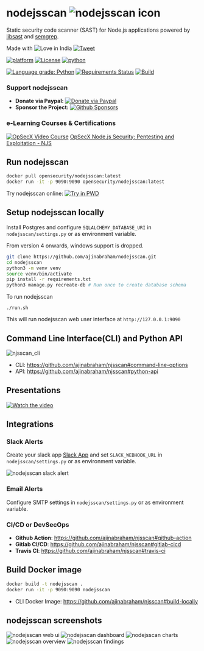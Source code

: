 # nodejsscan ![nodejsscan icon](https://user-images.githubusercontent.com/4301109/83980418-abb48b00-a8e3-11ea-99df-1d25dcc7fc28.png)

Static security code scanner (SAST) for Node.js applications powered by [libsast](https://github.com/ajinabraham/libsast) and [semgrep](https://github.com/returntocorp/semgrep).

Made with ![Love](https://cloud.githubusercontent.com/assets/4301109/16754758/82e3a63c-4813-11e6-9430-6015d98aeaab.png) in India  [![Tweet](https://img.shields.io/twitter/url?url=https://github.com/ajinabraham/nodejsscan)](https://twitter.com/intent/tweet/?text=nodejsscan,%20a%20static%20security%20code%20scanner%20for%20node.js%20applications%20by%20%40ajinabraham%20%40OpenSecurity_IN&url=https://github.com/ajinabraham/nodejsscan)

[![platform](https://img.shields.io/badge/platform-osx%2Flinux-green.svg)](https://github.com/ajinabraham/nodejsscan)
[![License](https://img.shields.io/:license-gpl3-blue.svg)](https://www.gnu.org/licenses/gpl-3.0.html)
[![python](https://img.shields.io/badge/python-3.7+-blue.svg)](https://www.python.org/downloads/)

[![Language grade: Python](https://img.shields.io/lgtm/grade/python/g/ajinabraham/nodejsscan.svg?logo=lgtm&logoWidth=18)](https://lgtm.com/projects/g/ajinabraham/nodejsscan/context:python)
[![Requirements Status](https://requires.io/github/ajinabraham/nodejsscan/requirements.svg?branch=master)](https://requires.io/github/ajinabraham/nodejsscan/requirements/?branch=master)
[![Build](https://github.com/ajinabraham/nodejsscan/workflows/Test/badge.svg)](https://github.com/ajinabraham/nodejsscan/actions?query=workflow%3ATest)

### Support nodejsscan

* **Donate via Paypal:** [![Donate via Paypal](https://user-images.githubusercontent.com/4301109/76471686-c43b0500-63c9-11ea-8225-2a305efb3d87.gif)](https://paypal.me/ajinabraham)
* **Sponsor the Project:** [![Github Sponsors](https://user-images.githubusercontent.com/4301109/95517226-9e410780-098e-11eb-9ef5-7b8c7561d725.png)](https://github.com/sponsors/ajinabraham)

### e-Learning Courses & Certifications
[![OpSecX Video Course](https://user-images.githubusercontent.com/4301109/82597198-99fa8600-9b76-11ea-8243-c604bc7b06b1.png)](https://opsecx.com/index.php/product/node-js-security-pentesting-and-exploitation/?uid=github) [OpSecX Node.js Security: Pentesting and Exploitation - NJS](https://opsecx.com/index.php/product/node-js-security-pentesting-and-exploitation/?uid=github)

## Run nodejsscan

```bash
docker pull opensecurity/nodejsscan:latest
docker run -it -p 9090:9090 opensecurity/nodejsscan:latest
```

Try nodejsscan online:
[![Try in PWD](https://user-images.githubusercontent.com/4301109/76351696-494bee80-62e4-11ea-894a-cb1cd07c86fc.png)](https://labs.play-with-docker.com/?stack=https://raw.githubusercontent.com/ajinabraham/nodejsscan/master/docker-compose.yml)

## Setup nodejsscan locally

Install Postgres and configure `SQLALCHEMY_DATABASE_URI` in `nodejsscan/settings.py` or as environment variable.

From version 4 onwards, windows support is dropped.

```bash
git clone https://github.com/ajinabraham/nodejsscan.git
cd nodejsscan
python3 -m venv venv
source venv/bin/activate
pip install -r requirements.txt
python3 manage.py recreate-db # Run once to create database schema
```

To run nodejsscan 

`./run.sh`

This will run nodejsscan web user interface at `http://127.0.0.1:9090`


## Command Line Interface(CLI) and Python API

![njsscan_cli](https://user-images.githubusercontent.com/4301109/83962395-ecbc8900-a86a-11ea-9fe7-40703a7e6d4b.gif)

* CLI: https://github.com/ajinabraham/njsscan#command-line-options
* API: https://github.com/ajinabraham/njsscan#python-api

## Presentations

[![Watch the video](https://img.youtube.com/vi/kTjICeZCvS0/hqdefault.jpg)](https://youtu.be/kTjICeZCvS0)

## Integrations

### Slack Alerts

Create your slack app [Slack App](https://api.slack.com/messaging/webhooks) and set `SLACK_WEBHOOK_URL` in `nodejsscan/settings.py` or as environment variable.

![nodejsscan slack alert](https://user-images.githubusercontent.com/4301109/83978059-d64a1800-a8d2-11ea-9ef8-7a17d8904324.png)

### Email Alerts

Configure SMTP settings in `nodejsscan/settings.py` or as environment variable.

### CI/CD or DevSecOps

* **Github Action**: https://github.com/ajinabraham/njsscan#github-action
* **Gitlab CI/CD**: https://github.com/ajinabraham/njsscan#gitlab-cicd
* **Travis CI**: https://github.com/ajinabraham/njsscan#travis-ci

## Build Docker image

```bash
docker build -t nodejsscan .
docker run -it -p 9090:9090 nodejsscan
 ```

* CLI Docker Image: https://github.com/ajinabraham/njsscan#build-locally

## nodejsscan screenshots

![nodejsscan web ui](https://user-images.githubusercontent.com/4301109/83994121-74fe6500-a923-11ea-9ad7-012113f1bb12.png)
![nodejsscan dashboard](https://user-images.githubusercontent.com/4301109/83980766-44e4a100-a8e6-11ea-9770-b179faf7f6ac.png)
![nodejsscan charts](https://user-images.githubusercontent.com/4301109/83980816-ad338280-a8e6-11ea-98b0-d94d8dededcc.png)
![nodejsscan overview](https://user-images.githubusercontent.com/4301109/83980780-62196f80-a8e6-11ea-9318-4ef97425f776.png)
![nodejsscan findings](https://user-images.githubusercontent.com/4301109/83980887-2af78e00-a8e7-11ea-91af-8d2f269d65d1.png)
